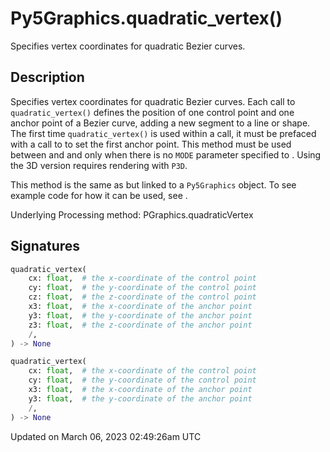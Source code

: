 # Py5Graphics.quadratic_vertex()

Specifies vertex coordinates for quadratic Bezier curves.

## Description

Specifies vertex coordinates for quadratic Bezier curves. Each call to `quadratic_vertex()` defines the position of one control point and one anchor point of a Bezier curve, adding a new segment to a line or shape. The first time `quadratic_vertex()` is used within a [](py5graphics_begin_shape) call, it must be prefaced with a call to [](py5graphics_vertex) to set the first anchor point. This method must be used between [](py5graphics_begin_shape) and [](py5graphics_end_shape) and only when there is no `MODE` parameter specified to [](py5graphics_begin_shape). Using the 3D version requires rendering with `P3D`.

This method is the same as [](sketch_quadratic_vertex) but linked to a `Py5Graphics` object. To see example code for how it can be used, see [](sketch_quadratic_vertex).

Underlying Processing method: PGraphics.quadraticVertex

## Signatures

```python
quadratic_vertex(
    cx: float,  # the x-coordinate of the control point
    cy: float,  # the y-coordinate of the control point
    cz: float,  # the z-coordinate of the control point
    x3: float,  # the x-coordinate of the anchor point
    y3: float,  # the y-coordinate of the anchor point
    z3: float,  # the z-coordinate of the anchor point
    /,
) -> None

quadratic_vertex(
    cx: float,  # the x-coordinate of the control point
    cy: float,  # the y-coordinate of the control point
    x3: float,  # the x-coordinate of the anchor point
    y3: float,  # the y-coordinate of the anchor point
    /,
) -> None
```

Updated on March 06, 2023 02:49:26am UTC
